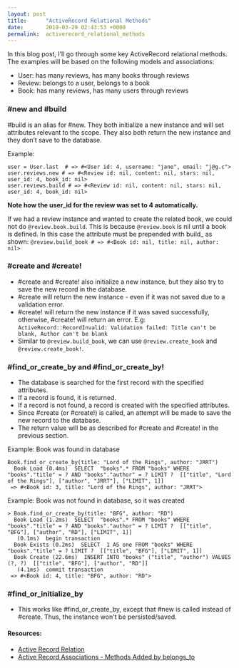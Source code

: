 ```yaml
---
layout: post
title:      "ActiveRecord Relational Methods"
date:       2019-03-29 02:43:53 +0000
permalink:  activerecord_relational_methods
---
```




In this blog post, I’ll go through some key ActiveRecord relational methods. 
The examples will be based on the following models and associations:
* User: has many reviews, has many books through reviews
* Review: belongs to a user, belongs to a book
* Book: has many reviews, has many users through reviews


### #new and #build

#build is an alias for #new. They both initialize a new instance and will set attributes relevant to the scope. They also both return the new instance and they don’t save to the database.

Example:
```
user = User.last  # => #<User id: 4, username: "jane", email: "j@g.c">
user.reviews.new # => #<Review id: nil, content: nil, stars: nil, user_id: 4, book_id: nil>
user.reviews.build # => #<Review id: nil, content: nil, stars: nil, user_id: 4, book_id: nil>
```
**Note how the user_id for the review was set to 4 automatically.**

If we had a review instance and wanted to create the related book, we could not do `@review.book.build`. This is because `@review.book` is nil until a book is defined. In this case the attribute must be prepended with build_ as shown:
`@review.build_book # => #<Book id: nil, title: nil, author: nil>`

### #create and #create!

* #create and #create! also initialize a new instance, but they also try to save the new record in the database. 
* #create will return the new instance - even if it was not saved due to a validation error. 
* #create! will return the new instance if it was saved successfully, otherwise, #create! will return an error. E.g: `ActiveRecord::RecordInvalid: Validation failed: Title can't be blank, Author can't be blank`
* Similar to `@review.build_book`, we can use `@review.create_book` and `@review.create_book!`.

### #find_or_create_by and  #find_or_create_by!

* The database is searched for the first record with the specified attributes.
* If a record is found, it is returned. 
* If a record is not found, a record is created with the specified attributes.
* Since #create (or #create!) is called, an attempt will be made to save the new record to the database.
* The return value will be as described for #create and #create! in the previous section. 

Example: Book was found in database

```
Book.find_or_create_by(title: "Lord of the Rings", author: "JRRT")
  Book Load (0.4ms)  SELECT  "books".* FROM "books" WHERE "books"."title" = ? AND "books"."author" = ? LIMIT ?  [["title", "Lord of the Rings"], ["author", "JRRT"], ["LIMIT", 1]]
 => #<Book id: 3, title: "Lord of the Rings", author: "JRRT"> 
```

Example: Book was not found in database, so it was created

```
> Book.find_or_create_by(title: "BFG", author: "RD")
  Book Load (1.2ms)  SELECT  "books".* FROM "books" WHERE "books"."title" = ? AND "books"."author" = ? LIMIT ?  [["title", "BFG"], ["author", "RD"], ["LIMIT", 1]]
   (0.1ms)  begin transaction
  Book Exists (0.2ms)  SELECT  1 AS one FROM "books" WHERE "books"."title" = ? LIMIT ?  [["title", "BFG"], ["LIMIT", 1]]
  Book Create (22.6ms)  INSERT INTO "books" ("title", "author") VALUES (?, ?)  [["title", "BFG"], ["author", "RD"]]
   (4.1ms)  commit transaction
 => #<Book id: 4, title: "BFG", author: "RD"> 
```

### #find_or_initialize_by

* This works like #find_or_create_by, except that #new is called instead of #create. Thus, the instance won't be persisted/saved.


#### Resources:

* [Active Record Relation](https://api.rubyonrails.org/classes/ActiveRecord/Relation.html)
* [Active Record Associations - Methods Added by belongs_to](https://guides.rubyonrails.org/association_basics.html#methods-added-by-belongs-to)

